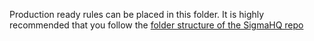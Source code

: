 Production ready rules can be placed in this folder. It is highly recommended that you follow the [folder structure of the SigmaHQ repo](https://github.com/SigmaHQ/sigma/tree/master/rules)